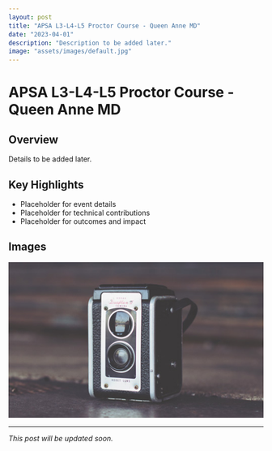 ```yaml
---
layout: post
title: "APSA L3-L4-L5 Proctor Course - Queen Anne MD"
date: "2023-04-01"
description: "Description to be added later."
image: "assets/images/default.jpg"
---
```


# APSA L3-L4-L5 Proctor Course - Queen Anne MD

## Overview
Details to be added later.

## Key Highlights
- Placeholder for event details
- Placeholder for technical contributions
- Placeholder for outcomes and impact

## Images
![Placeholder](assets/images/default.jpg)

---

*This post will be updated soon.*
